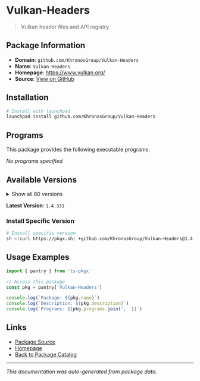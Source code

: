 # Vulkan-Headers

> Vulkan header files and API registry

## Package Information

- **Domain**: `github.com/KhronosGroup/Vulkan-Headers`
- **Name**: `Vulkan-Headers`
- **Homepage**: https://www.vulkan.org/
- **Source**: [View on GitHub](https://github.com/pkgxdev/pantry/tree/main/projects/github.com/KhronosGroup/Vulkan-Headers/package.yml)

## Installation

```bash
# Install with launchpad
launchpad install github.com/KhronosGroup/Vulkan-Headers
```

## Programs

This package provides the following executable programs:

*No programs specified*

## Available Versions

<details>
<summary>Show all 80 versions</summary>

- `1.4.331`, `1.4.330`, `1.4.329`, `1.4.328`, `1.4.327`
- `1.4.326`, `1.4.325`, `1.4.324`, `1.4.323`, `1.4.322`
- `1.4.321`, `1.4.320`, `1.4.319`, `1.4.318`, `1.4.317`
- `1.4.316`, `1.4.315`, `1.4.314`, `1.4.313`, `1.4.312`
- `1.4.311`, `1.4.310`, `1.4.309`, `1.4.307`, `1.4.306`
- `1.4.305`, `1.4.304`, `1.4.303`, `1.4.230`, `1.3.302`
- `1.3.301`, `1.3.300`, `1.3.299`, `1.3.298`, `1.3.297`
- `1.3.296`, `1.3.295`, `1.3.294`, `1.3.293`, `1.3.292`
- `1.3.291`, `1.3.290`, `1.3.289`, `1.3.288`, `1.3.287`
- `1.3.286`, `1.3.285`, `1.3.284`, `1.3.283`, `1.3.282`
- `1.3.281`, `1.3.280`, `1.3.279`, `1.3.278`, `1.3.277`
- `1.3.276`, `1.3.275`, `1.3.274`, `1.3.273`, `1.3.272`
- `1.3.271`, `1.3.270`, `1.3.269`, `1.3.268`, `1.3.267`
- `1.3.266`, `1.3.265`, `1.3.264`, `1.3.263`, `1.3.262`
- `1.3.261`, `1.3.260`, `1.3.259`, `1.3.258`, `1.3.257`
- `1.3.256`, `1.3.255`, `1.3.254`, `1.3.253`, `1.3.252`

</details>

**Latest Version**: `1.4.331`

### Install Specific Version

```bash
# Install specific version
sh <(curl https://pkgx.sh) +github.com/KhronosGroup/Vulkan-Headers@1.4.331 -- $SHELL -i
```

## Usage Examples

```typescript
import { pantry } from 'ts-pkgx'

// Access this package
const pkg = pantry['Vulkan-Headers']

console.log(`Package: ${pkg.name}`)
console.log(`Description: ${pkg.description}`)
console.log(`Programs: ${pkg.programs.join(', ')}`)
```

## Links

- [Package Source](https://github.com/pkgxdev/pantry/tree/main/projects/github.com/KhronosGroup/Vulkan-Headers/package.yml)
- [Homepage](https://www.vulkan.org/)
- [Back to Package Catalog](../../../package-catalog.md)

---

*This documentation was auto-generated from package data.*
